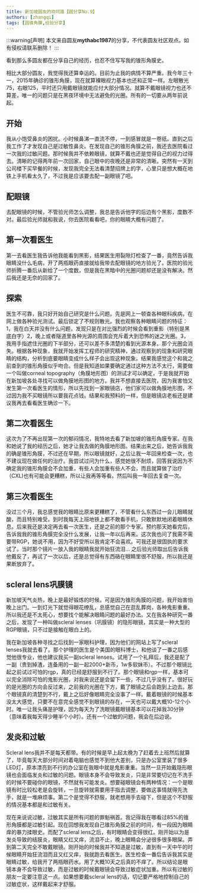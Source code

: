 ```yaml
---
title: 新加坡圆友的坎坷路【圆分享No.9】
authors: [zhangqi]
tags: [圆锥角膜,经验分享]
---
```


:::warning[声明]
本文来自圆友**mythabc1987**的分享，不代表圆友社区观点。如有侵权请联系删除！
:::

看到那么多圆友都在分享自己的经历，也忍不住写写我的锥形角膜史。

相比大部分圆友，我觉得我还算幸运的。目前为止我的病情不算严重。我今年三十一，2015年确诊的锥形角膜，现在就算裸眼视力基本也还和正常一样。左眼散光75，右眼125，平时还只用戴眼镜就能应付大部分情况。就算不戴眼镜视力也还不算差，唯一的问题只是在黑夜环境中无法避免的光圈。所有的一切要从两年前说起。

## 开始

我从小饱受鼻炎的困扰。小时候鼻涕一直流不停，一到感冒就是一卷纸。直到之后我工作了才发现自己是过敏性鼻炎。在发现自己的锥形角膜之前，我还去医院看过一次我的过敏问题。那时候我并不依赖眼镜，就算不戴也还是觉得自己的视力过得去。清晰的记得两年前一次回家，自己眼中的夜晚还是非常的清晰。突然有一天到公司楼下买早餐的时候，发现我完全无法看清楚招牌上的字，心里只是想大概在地铁上手机看太久了，不过我是应该要去配一副眼镜了吧。

## 配眼镜

去配眼镜的时候，不管验光师怎么调整，我总是告诉他字的后边有个黑影，度数不对。最后验光师就和我说，你去医院看看吧，你的眼睛大概有问题了。

## 第一次看医生

第一去看医生我告诉他我能看到黑影，结果医生用裂隙灯检查了一番，竟然告诉我眼睛没什么毛病，开了两瓶眼药直接就给我带去配眼镜的地方验光了。医院的验光师折腾一番后从新给了一个度数，但是我在黑暗中的光圈问题却还是没有解决。然后我还是无奈的回家了。

## 探索

医生不可靠，我只好开始自己研究是什么问题。先是网上一顿查各种眼科疾病，在网上做各种验光测试。最后锁定了不规则散光。我也观察各种眼睛问题的特征：1，我在白天并没有什么问题，发现只是在对比强烈的时候会看到重影（特别是黑底白字）2，晚上或者隧道里各种光源的周围会充斥着大到恐怖的迷之光圈。3，我用手指遮住光圈的下半部分，还可以差不多清楚的看到光源本身。那个光圈会消失。根据各种现象，我就开始发挥工程师的研究精神，通过观察到的现象和研究眼睛的结构，分析到底要眼睛变成什么样子会出现这种现象。结果我感觉这个和我之前查到的锥形角膜似乎吻合。但是我知道如果要确定通过这种方法不太行，需要做一个叫做corneal topography（角膜地形图）的测试才可以确定，于是我就开始在新加坡各处寻找可以做角膜地形图的地方。我并不想直接去医院，因为我害怕又发生第一次看医生的情形，所以先找到一家眼镜店，他们家可以做角膜地形图，不过因为我不买眼镜所以要我花点钱。结果和我预料的一样，但是眼镜店老板还是建议我再去看看医生确诊一下。

## 第二次看医生

这次为了不再出现第一次的郁闷情况，我特地去看了新加坡的锥形角膜专家。在我和她说了我的经历之后，她才让我去做的角膜地形图。结果出来之后，她告诉我我的确是锥形角膜，不过还在早期，所以眼镜就好，之后让我一年回来检查一次，也不建议现在做任何的治疗。我尝试过问为什么，感觉她很不耐烦，回答我说因为不确定我的锥形角膜会不会加重，有些人会加重有些人不会，而且就算做了治疗（CXL)也有可能会更糟糕，所以让我再等等看。然后叫我一年回去复查一次。

## 第三次看医生

没过三个月，我总感觉我的眼睛比原来更糟糕了，不管看什么东西过一会儿眼睛就酸，而且特别难受。到时我每天上班地铁上都不敢看手机，只敢默默地闭着眼睛休息。后来我还是决定再去看一次医生，还是之前的那个专家。预约那天她看完后，告诉我我的锥形角膜完全没什么发展，让我一年以后再来。这次我也问了我需不需要带RGP，她说不用，因为不好受所以我肯定不会喜欢。可我还是很固执的要求试了。当时那个镜片一放入我的眼睛我就开始狂流泪… 之后验光师取出后告诉我他戴反了，再试了一次以后，还是总觉得有东西硌在眼睛里很不舒服，所以我还是果断放弃了。

## scleral lens巩膜镜

新加坡天气炎热，晚上是最好锻炼的时候。可是因为锥形角膜的问题，我开始害怕晚上出门。一到灯光下就觉得眼花缭乱，总感觉自己在逛乱葬岗，各种鬼影重重。所以我还是不太死心，想要找个能解决眼睛问题的最好办法。又在我各种研究一番之后，发现了一种叫做scleral lenses（巩膜镜）的隐形眼镜，其实是一种大型的RGP眼镜，只不过是接触在眼白上的。

我在新加坡各种寻找之后找到一家眼科护理，因为他们的网站上写了scleral lenses我就去看了。那个护理的医生是个美国的眼科博士，和他谈了一番之后感觉他很专业，他也建议我买一副scleral lenses。试用了一个礼拜后，我还是配了一副（贵到掉渣，连备用的一副一起2000+新币，1w多软妹币）。不过那个眼镜比起之前试过可怕的rgp，真的已经是舒服到不行了。那个眼镜和rgp一样，基本可以完全消除可怕的鬼影光圈，对我来说还是会留下一些，不过几乎没有了。很好玩的是光圈的方向会反过来，之前我的光圈在下方，戴了眼镜之后会跑到上边去。那个眼镜真的清楚到不行，戴上之后好像眼睛完全没事了一样。戴着眼镜的时候基本没太大感觉，只要不在意完全感觉不到眼镜的存在，一天也可以戴大概10-12个小时。唯一让我头痛是护理，因为每天为了洗眼镜戴眼镜基本可以花掉我30分钟（意味着我每天得少睡半个小时）。还有一个过敏的问题，我会在后边说。

## 发炎和过敏

Scleral lens我并不是每天都带。有的时候是早上起太晚为了赶着去上班然后就算了，毕竟每天大部分时间对着电脑也感觉不到他大差别，只是办公室里装了很多LED灯，原本漂亮到不行的办公室在我眼中就是鬼影重重。当然一旦开始戴隐形眼镜也会面临发炎和过敏的问题。眼镜本身不会导致发炎，只是非常要切记在不洗手的时候不要碰你的眼镜，不然就有可能发炎。想要碰眼镜会有两种情况：一个是眼镜有时比较松老是会旋转，一旦旋转就需要用手指去调整，要做这事情就得先洗手，就是一堆麻烦事。第二个是觉得不舒服，就老想用手去碰下，但是这个不舒服的情况基本都是和过敏有关。

现在来说说过敏，过敏其实是所有问题的罪魁祸首。我记得我在哪看过85%的锥形角膜都是过敏引起。现在回想我发现自己锥形角膜之前的时间，有一段因为眼睛痒的暴力揉眼史。而配了scleral lens之后，有时眼睛会变得很红。刚开始以为是发炎导致的结膜炎，眼睛又红又痒，流泪不止，晚上眼睛会分泌很多很多眼屎。弄到第二天完全不敢戴眼镜。刚开始的时候我并不知道是过敏，直到有一天中午的时候眼睛开始狂流泪而且又红又痒，我就跑去看医生。医生检查一番后告诉我其实是眼睛过敏，给我开了两瓶眼药水。用了大概10天之后真的不痒了。所以结论是眼镜本身不会导致过敏，而是过敏的时候戴眼镜会导致过敏症状加重。所以有过敏的朋友一定要注意这一点。如果想要戴scleral lens的话，切记要严格地控制自己的过敏症状，这样戴起来才舒服。
